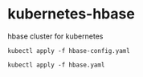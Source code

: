 # kubernetes-hbase
hbase cluster for kubernetes


`kubectl apply -f hbase-config.yaml`

`kubectl apply -f hbase.yaml`
